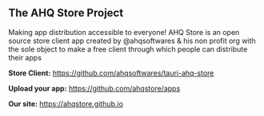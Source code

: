 ## The AHQ Store Project
Making app distribution accessible to everyone!
AHQ Store is an open source store client app created by @ahqsoftwares & his non profit org with the sole object to make a free client through which people can distribute their apps

**Store Client:** https://github.com/ahqsoftwares/tauri-ahq-store

**Upload your app:** https://github.com/ahqstore/apps

**Our site:** https://ahqstore.github.io

<!--

**Here are some ideas to get you started:**

🙋‍♀️ A short introduction - what is your organization all about?
🌈 Contribution guidelines - how can the community get involved?
👩‍💻 Useful resources - where can the community find your docs? Is there anything else the community should know?
🍿 Fun facts - what does your team eat for breakfast?
🧙 Remember, you can do mighty things with the power of [Markdown](https://docs.github.com/github/writing-on-github/getting-started-with-writing-and-formatting-on-github/basic-writing-and-formatting-syntax)
-->
